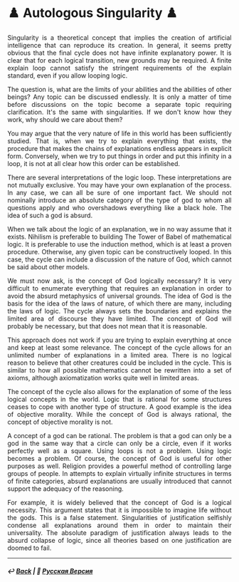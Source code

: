 # ♟️ Autologous Singularity ♟️

<p align="justify">Singularity is a theoretical concept that implies the creation of artificial intelligence that can reproduce its creation. In general, it seems pretty obvious that the final cycle does not have infinite explanatory power. It is clear that for each logical transition, new grounds may be required. A finite explain loop cannot satisfy the stringent requirements of the explain standard, even if you allow looping logic.</p>

<p align="justify">The question is, what are the limits of your abilities and the abilities of other beings? Any topic can be discussed endlessly. It is only a matter of time before discussions on the topic become a separate topic requiring clarification. It's the same with singularities. If we don't know how they work, why should we care about them?</p>

<p align="justify">You may argue that the very nature of life in this world has been sufficiently studied. That is, when we try to explain everything that exists, the procedure that makes the chains of explanations endless appears in explicit form. Conversely, when we try to put things in order and put this infinity in a loop, it is not at all clear how this order can be established.</p>

<p align="justify">There are several interpretations of the logic loop. These interpretations are not mutually exclusive. You may have your own explanation of the process. In any case, we can all be sure of one important fact. We should not nominally introduce an absolute category of the type of god to whom all questions apply and who overshadows everything like a black hole. The idea of such a god is absurd.</p>

<p align="justify">When we talk about the logic of an explanation, we in no way assume that it exists. Nihilism is preferable to building The Tower of Babel of mathematical logic. It is preferable to use the induction method, which is at least a proven procedure. Otherwise, any given topic can be constructively looped. In this case, the cycle can include a discussion of the nature of God, which cannot be said about other models.

<p align="justify">We must now ask, is the concept of God logically necessary? It is very difficult to enumerate everything that requires an explanation in order to avoid the absurd metaphysics of universal grounds. The idea of God is the basis for the idea of the laws of nature, of which there are many, including the laws of logic. The cycle always sets the boundaries and explains the limited area of discourse they have limited. The concept of God will probably be necessary, but that does not mean that it is reasonable.</p>

<p align="justify">This approach does not work if you are trying to explain everything at once and keep at least some relevance. The concept of the cycle allows for an unlimited number of explanations in a limited area. There is no logical reason to believe that other creatures could be included in the cycle. This is similar to how all possible mathematics cannot be rewritten into a set of axioms, although axiomatization works quite well in limited areas.</p>

<p align="justify">The concept of the cycle also allows for the explanation of some of the less logical concepts in the world. Logic that is rational for some structures ceases to cope with another type of structure. A good example is the idea of objective morality. While the concept of God is always rational, the concept of objective morality is not.</p>

<p align="justify">A concept of a god can be rational. The problem is that a god can only be a god in the same way that a circle can only be a circle, even if it works perfectly well as a square. Using loops is not a problem. Using logic becomes a problem. Of course, the concept of God is useful for other purposes as well. Religion provides a powerful method of controlling large groups of people. In attempts to explain virtually infinite structures in terms of finite categories, absurd explanations are usually introduced that cannot support the adequacy of the reasoning.</p>

<p align="justify">For example, it is widely believed that the concept of God is a logical necessity. This argument states that it is impossible to imagine life without the gods. This is a false statement. Singularities of justification selfishly condense all explanations around them in order to maintain their universality. The absolute paradigm of justification always leads to the absurd collapse of logic, since all theories based on one justification are doomed to fail.</p>


***


##### ↩️ [Back](index.md) | 🌻 [Русская Версия](autologous-2.md)

